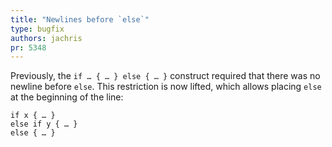 ```yaml
---
title: "Newlines before `else`"
type: bugfix
authors: jachris
pr: 5348
---
```


Previously, the `if … { … } else { … }` construct required that there was no
newline before `else`. This restriction is now lifted, which allows placing
`else` at the beginning of the line:

```tql
if x { … }
else if y { … }
else { … }
```
